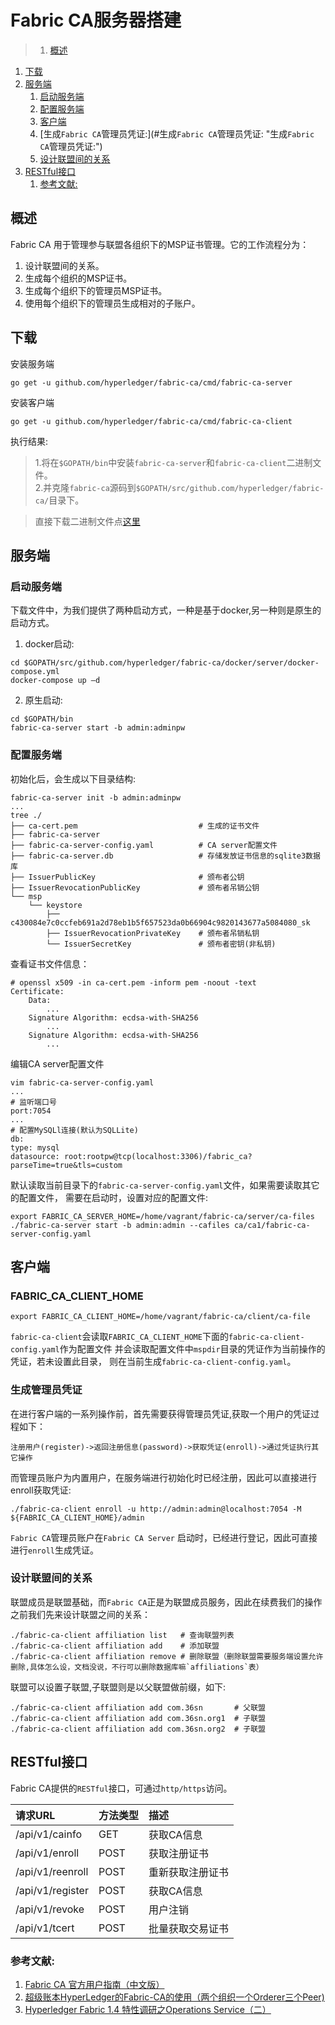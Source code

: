 # Fabric CA服务器搭建
>1. [概述](#概述 "概述")
1. [下载](#下载 "下载")
1. [服务端](#服务端 "服务端")
	1. [启动服务端](#启动服务端 "启动服务端")
	1. [配置服务端](#配置服务端 "配置服务端")
	1. [客户端](#客户端 "客户端")
	1. [生成`Fabric CA`管理员凭证:](#生成`Fabric CA`管理员凭证: "生成`Fabric CA`管理员凭证:")
	1. [设计联盟间的关系](#设计联盟间的关系 "设计联盟间的关系")
1. [RESTful接口](#RESTful接口 "RESTful接口")
	1. [参考文献:](#参考文献: "参考文献:")


## 概述
Fabric CA 用于管理参与联盟各组织下的MSP证书管理。它的工作流程分为：
1. 设计联盟间的关系。
2. 生成每个组织的MSP证书。
3. 生成每个组织下的管理员MSP证书。
4. 使用每个组织下的管理员生成相对的子账户。


## 下载
安装服务端
```
go get -u github.com/hyperledger/fabric-ca/cmd/fabric-ca-server
```
安装客户端
```
go get -u github.com/hyperledger/fabric-ca/cmd/fabric-ca-client
```
执行结果:
>1.将在`$GOPATH/bin`中安装`fabric-ca-server`和`fabric-ca-client`二进制文件。  
 2.并克隆`fabric-ca`源码到`$GOPATH/src/github.com/hyperledger/fabric-ca/`目录下。

>直接下载二进制文件点[这里](https://nexus.hyperledger.org/content/repositories/releases/org/hyperledger/fabric-ca)

## 服务端
### 启动服务端
下载文件中，为我们提供了两种启动方式，一种是基于docker,另一种则是原生的启动方式。
1. docker启动:
```
cd $GOPATH/src/github.com/hyperledger/fabric-ca/docker/server/docker-compose.yml
docker-compose up –d
```
2. 原生启动:
```
cd $GOPATH/bin
fabric-ca-server start -b admin:adminpw
```

### 配置服务端
初始化后，会生成以下目录结构:
```
fabric-ca-server init -b admin:adminpw
...
tree ./
├── ca-cert.pem                           # 生成的证书文件
├── fabric-ca-server
├── fabric-ca-server-config.yaml          # CA server配置文件
├── fabric-ca-server.db                   # 存储发放证书信息的sqlite3数据库
├── IssuerPublicKey                       # 颁布者公钥
├── IssuerRevocationPublicKey             # 颁布者吊销公钥
└── msp
    └── keystore
        ├── c430084e7c0ccfeb691a2d78eb1b5f657523da0b66904c9820143677a5084080_sk
        ├── IssuerRevocationPrivateKey    # 颁布者吊销私钥
        └── IssuerSecretKey               # 颁布者密钥(非私钥)
```
查看证书文件信息：
```
# openssl x509 -in ca-cert.pem -inform pem -noout -text
Certificate:
    Data:
        ...
    Signature Algorithm: ecdsa-with-SHA256
        ...
    Signature Algorithm: ecdsa-with-SHA256
        ...
```
编辑CA server配置文件
```
vim fabric-ca-server-config.yaml
...
# 监听端口号
port:7054
...
# 配置MySQLl连接(默认为SQLLite)
db:
type: mysql
datasource: root:rootpw@tcp(localhost:3306)/fabric_ca?parseTime=true&tls=custom
```
默认读取当前目录下的`fabric-ca-server-config.yaml`文件，如果需要读取其它的配置文件，
需要在启动时，设置对应的配置文件:
```
export FABRIC_CA_SERVER_HOME=/home/vagrant/fabric-ca/server/ca-files
./fabric-ca-server start -b admin:admin --cafiles ca/ca1/fabric-ca-server-config.yaml
```

## 客户端
### FABRIC_CA_CLIENT_HOME
```
export FABRIC_CA_CLIENT_HOME=/home/vagrant/fabric-ca/client/ca-file
```
`fabric-ca-client`会读取`FABRIC_CA_CLIENT_HOME`下面的`fabric-ca-client-config.yaml`作为配置文件
并会读取配置文件中`mspdir`目录的凭证作为当前操作的凭证，若未设置此目录，
则在当前生成`fabric-ca-client-config.yaml`。

### 生成管理员凭证
在进行客户端的一系列操作前，首先需要获得管理员凭证,获取一个用户的凭证过程如下：
```
注册用户(register)->返回注册信息(password)->获取凭证(enroll)->通过凭证执行其它操作
```
而管理员账户为内置用户，在服务端进行初始化时已经注册，因此可以直接进行enroll获取凭证:
```
./fabric-ca-client enroll -u http://admin:admin@localhost:7054 -M ${FABRIC_CA_CLIENT_HOME}/admin
```
`Fabric CA`管理员账户在`Fabric CA Server` 启动时，已经进行登记，因此可直接进行`enroll`生成凭证。

### 设计联盟间的关系
联盟成员是联盟基础，而`Fabric CA`正是为联盟成员服务，因此在续费我们的操作之前我们先来设计联盟之间的关系：
```
./fabric-ca-client affiliation list   # 查询联盟列表
./fabric-ca-client affiliation add    # 添加联盟
./fabric-ca-client affiliation remove # 删除联盟（删除联盟需要服务端设置允许删除,具体怎么设，文档没说，不行可以删除数据库嘛`affiliations`表）
```
联盟可以设置子联盟,子联盟则是以父联盟做前缀，如下:
```
./fabric-ca-client affiliation add com.36sn       # 父联盟
./fabric-ca-client affiliation add com.36sn.org1  # 子联盟
./fabric-ca-client affiliation add com.36sn.org2  # 子联盟
```


## RESTful接口
Fabric CA提供的`RESTful`接口，可通过`http/https`访问。

| 请求URL | 方法类型 | 描述
| :-------- | :------ | :---
| /api/v1/cainfo | GET | 获取CA信息
| /api/v1/enroll | POST | 获取注册证书
| /api/v1/reenroll | POST | 重新获取注册证书
| /api/v1/register | POST | 获取CA信息
| /api/v1/revoke | POST | 用户注销
| /api/v1/tcert | POST | 批量获取交易证书

### 参考文献:  
1. [Fabric CA 官方用户指南（中文版）](https://blog.csdn.net/greedystar/article/details/80344984)
2. [超级账本HyperLedger的Fabric-CA的使用（两个组织一个Orderer三个Peer)](https://blog.csdn.net/lijiaocn/article/details/80261529)
3. [Hyperledger Fabric 1.4 特性调研之Operations Service（二）](https://www.jianshu.com/p/6cf812a9dc50)
